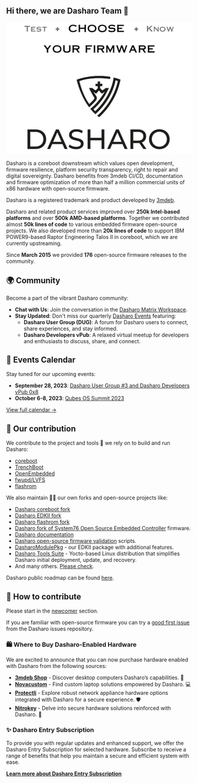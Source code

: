 ## Hi there, we are Dasharo Team  👋

<p align="center">
<img src="https://raw.githubusercontent.com/Dasharo/.github/main/profile/images/logo-bar.png" width="500" align=center/>
</p>

Dasharo is a coreboot downstream which values open development, firmware
resilience, platform security transparency, right to repair and digital
sovereignty. Dasharo benefits from 3mdeb CI/CD, documentation and firmware
optimization of more than half a million commercial units of x86 hardware with
open-source firmware.

Dasharo is a registered trademark and product developed by
[3mdeb](https://github.com/3mdeb).

Dasharo and related product services improved over **250k Intel-based
platforms** and over **500k AMD-based platforms**. Together we contributed
almost **50k lines of code** to various embedded firmware open-source projects.
We also developed more than **20k lines of code** to support IBM POWER9-based
Raptor Engineering Talos II in coreboot, which we are currently upstreaming.

<!-- data checkpoint  13.09.2023 -->

Since **March 2015** we provided **176** open-source firmware releases to the
community.

<!--

- TBD - provide more statistics

-->

## 🌍 Community

Become a part of the vibrant Dasharo community:

- **Chat with Us**: Join the conversation in the [Dasharo Matrix
  Workspace](https://matrix.to/#/#dasharo:matrix.org).
- **Stay Updated**: Don't miss our quarterly [Dasharo
  Events](https://vpub.dasharo.com/) featuring:
    + **Dasharo User Group (DUG)**: A forum for Dasharo users to connect, share
      experiences, and stay informed.
    + **Dasharo Developers vPub**: A relaxed virtual meetup for developers and
      enthusiasts to discuss, share, and connect.

## 📅 Events Calendar

Stay tuned for our upcoming events:

- **September 28, 2023**: [Dasharo User Group #3 and Dasharo Developers vPub
  0x8](https://vpub.dasharo.com/e/8/dasharo-user-group-3)
- **October 6-8, 2023**: [Qubes OS Summit
  2023](https://qubesos.3mdeb.com)

[View full calendar →](https://vpub.dasharo.com)

## 👥 Our contribution

We contribute to the project and tools 🔧 we rely on to build and run Dasharo:

* [coreboot](https://doc.coreboot.org/contributing/index.html)
* [TrenchBoot](https://trenchboot.org/documentation/CONTRIBUTING/)
* [OpenEmbedded](https://www.openembedded.org/wiki/How_to_submit_a_patch_to_OpenEmbedded)
* [fwupd/LVFS](https://github.com/fwupd/fwupd)
* [flashrom](https://www.flashrom.org/Development_Guidelines)

<!--
* [Tianocore EDKII](https://www.tianocore.org/contrib/)
-->

We also maintain 🧙‍♂️ our own forks and open-source projects like:

* [Dasharo coreboot fork](https://github.com/Dasharo/coreboot)
* [Dasharo EDKII fork](https://github.com/Dasharo/edk2)
* [Dasharo flashrom fork](https://github.com/Dasharo/flashrom)
* [Dasharo fork of System76 Open Source Embedded Controller](https://github.com/Dasharo/ec) 
  firmware.
* [Dasharo documentation](https://github.com/Dasharo/docs)
* [Dasharo open-source firmware validation](https://github.com/Dasharo/open-source-firmware-validation) 
  scripts.
* [DasharoModulePkg](https://github.com/Dasharo/DasharoModulePkg) - our EDKII
  package with additional features.
* [Dasharo Tools Suite](https://github.com/Dasharo/meta-dts) - Yocto-based
  Linux distribution that simplifies Dasharo initial deployment, update, and
  recovery.
* And many others. [Please check](https://github.com/orgs/Dasharo/repositories).

Dasharo public roadmap can be found [here](https://github.com/Dasharo/dasharo-issues/milestones).

## 📘 How to contribute

Please start in the [newcomer](https://docs.dasharo.com/#newcommers) section.

If you are familiar with open-source firmware you can try a [good first
issue](https://github.com/Dasharo/dasharo-issues/issues?q=is%3Aopen+is%3Aissue+label%3A%22good+first+issue%22)
from the Dasharo issues repository.

### :shopping: Where to Buy Dasharo-Enabled Hardware

We are excited to announce that you can now purchase hardware enabled with
Dasharo from the following sources:

- **[3mdeb
Shop](https://shop.3mdeb.com/product-category/dasharo-supported-hardware/)** -
Discover desktop computers Dasharo’s capabilities. :star2:
- **[Novacustom](https://configurelaptop.eu)** - Find custom laptop solutions
empowered by Dasharo. :computer:
- **[Protectli](https://protectli.com)** - Explore robust network appliance
hardware options integrated with Dasharo for a secure experience. :shield:
- **[Nitrokey](https://shop.nitrokey.com/shop/product/nitropc-pro-523)** -
Delve into secure hardware solutions reinforced with Dasharo. :key:

### :sparkles: Dasharo Entry Subscription

To provide you with regular updates and enhanced support, we offer the Dasharo
Entry Subscription for selected hardware. Subscribe to receive a range of
benefits that help you maintain a secure and efficient system with ease. 

**[Learn more about Dasharo Entry
Subscription](https://shop.3mdeb.com/product-category/dasharo-entry-subscription/)**

<!--

**Here are some ideas to get you started:**

🙋‍♀️ A short introduction - what is your organization all about?
🌈 Contribution guidelines - how can the community get involved?
👩‍💻 Useful resources - where can the community find your docs? Is there anything else the community should know?
🍿 Fun facts - what does your team eat for breakfast?
🧙 Remember, you can do mighty things with the power of [Markdown](https://docs.github.com/github/writing-on-github/getting-started-with-writing-and-formatting-on-github/basic-writing-and-formatting-syntax)
-->
